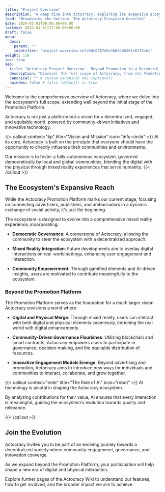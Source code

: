 ```yaml
---
title: "Project Overview"
description: "A deep dive into Actocracy, exploring its expansive ecosystem beyond the current stage of the Promotion Platform."
lead: "Broadening the Horizon: The Actocracy Ecosystem Unveiled"
date: 2024-01-01T00:00:00+00:00
lastmod: 2024-01-01T17:00:00+00:00
draft: false
menu:
  docs:
    parent: ""
    identifier: "project-overview-cefa9dc0267d0e3bb7a88365c6178eb1"
weight: 110
toc: true
seo:
  title: "Actocracy Project Overview - Beyond Promotion to a Decentralized Ecosystem"
  description: "Discover the full scope of Actocracy, from its Promotion Platform to its vision for a mixed reality experience and democratic governance."
  canonical: "" # custom canonical URL (optional)
  noindex: false # false (default) or true
---
```


Welcome to the comprehensive overview of Actocracy, where we delve into the ecosystem's full scope, extending well beyond the initial stage of the Promotion Platform.

Actocracy is not just a platform but a vision for a decentralized, engaged, and equitable world, powered by community-driven initiatives and innovative technology.

{{< callout context="tip" title="Vision and Mission" icon="info-circle" >}}
At its core, Actocracy is built on the principle that everyone should have the opportunity to directly influence their communities and environments. 

Our mission is to foster a fully-autonomous ecosystem, governed democratically by local and global communities, blending the digital with the physical through mixed reality experiences that serve humanity.
{{< /callout >}}

## The Ecosystem's Expansive Reach

While the Actocracy Promotion Platform marks our current stage, focusing on connecting advertisers, publishers, and ambassadors in a dynamic exchange of social activity, it's just the beginning.

The ecosystem is designed to evolve into a comprehensive mixed reality experience, incorporating:

- **Democratic Governance**: A cornerstone of Actocracy, allowing the community to steer the ecosystem with a decentralized approach.

- **Mixed Reality Integration**: Future developments aim to overlay digital interactions on real-world settings, enhancing user engagement and interaction.

- **Community Empowerment**: Through gamified elements and AI-driven insights, users are motivated to contribute meaningfully to the ecosystem.

### Beyond the Promotion Platform

The Promotion Platform serves as the foundation for a much larger vision. Actocracy envisions a world where:

- **Digital and Physical Merge**: Through mixed reality, users can interact with both digital and physical elements seamlessly, enriching the real world with digital enhancements.

- **Community-Driven Governance Flourishes**: Utilizing blockchain and smart contracts, Actocracy empowers users to participate in governance, decision-making, and the equitable distribution of resources.

- **Innovative Engagement Models Emerge**: Beyond advertising and promotion, Actocracy aims to introduce new ways for individuals and communities to interact, collaborate, and grow together.

{{< callout context="note" title="The Role of AI" icon="robot" >}}
AI technology is pivotal in shaping the Actocracy ecosystem.

By analyzing contributions for their value, AI ensures that every interaction is meaningful, guiding the ecosystem's evolution towards quality and relevance.

{{< /callout >}}

## Join the Evolution

Actocracy invites you to be part of an evolving journey towards a decentralized society where community engagement, governance, and innovation converge.

As we expand beyond the Promotion Platform, your participation will help shape a new era of digital and physical interaction.

Explore further pages of the Actocracy Wiki to understand our features, how to get involved, and the broader impact we aim to achieve.